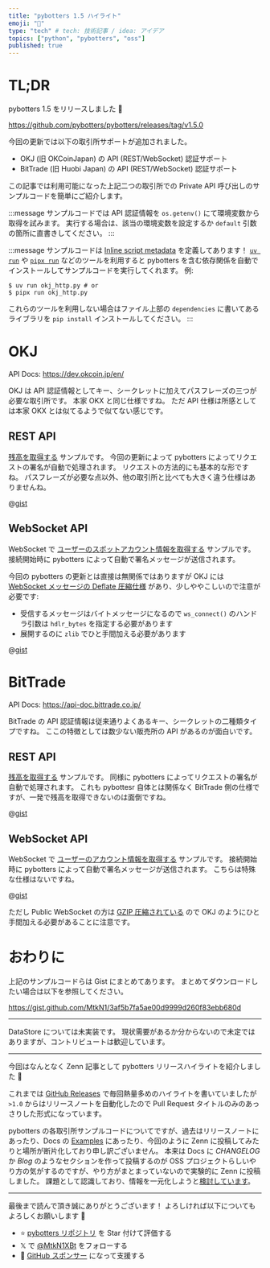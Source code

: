 ```yaml
---
title: "pybotters 1.5 ハイライト"
emoji: "📝"
type: "tech" # tech: 技術記事 / idea: アイデア
topics: ["python", "pybotters", "oss"]
published: true
---
```


# TL;DR

pybotters 1.5 をリリースしました 🎉

https://github.com/pybotters/pybotters/releases/tag/v1.5.0

今回の更新では以下の取引所サポートが追加されました。

* OKJ (旧 OKCoinJapan) の API (REST/WebSocket) 認証サポート
* BitTrade (旧 Huobi Japan) の API (REST/WebSocket) 認証サポート

この記事では利用可能になった上記二つの取引所での Private API 呼び出しのサンプルコードを簡単にご紹介します。

:::message
サンプルコードでは API 認証情報を `os.getenv()` にて環境変数から取得を試みます。 実行する場合は、該当の環境変数を設定するか `default` 引数の箇所に直書きしてください。
:::

:::message
サンプルコードは [Inline script metadata](https://packaging.python.org/ja/latest/specifications/inline-script-metadata/) を定義してあります！ [`uv run`](https://docs.astral.sh/uv/guides/scripts/) や [`pipx run`](https://pipx.pypa.io/stable/examples/#pipx-run-examples) などのツールを利用すると pybotters を含む依存関係を自動でインストールしてサンプルコードを実行してくれます。 例:
```sh-session
$ uv run okj_http.py # or
$ pipx run okj_http.py
```
これらのツールを利用しない場合はファイル上部の `dependencies` に書いてあるライブラリを `pip install` インストールしてください。
:::

# OKJ

API Docs: https://dev.okcoin.jp/en/

OKJ は API 認証情報としてキー、シークレットに加えてパスフレーズの三つが必要な取引所です。 本家 OKX と同じ仕様ですね。 ただ API 仕様は所感としては本家 OKX とは似てるようで似てない感じです。

## REST API

[残高を取得する](https://dev.okcoin.jp/en/#account-information) サンプルです。 今回の更新によって pybotters によってリクエストの署名が自動で処理されます。
リクエストの方法的にも基本的な形ですね。 パスフレーズが必要な点以外、他の取引所と比べても大きく違う仕様はありませんね。

@[gist](https://gist.github.com/MtkN1/3af5b7fa5ae00d9999d260f83ebb680d?file=okj_http.py)

## WebSocket API

WebSocket で [ユーザーのスポットアカウント情報を取得する](https://dev.okcoin.jp/en/#spot_ws-account) サンプルです。 接続開始時に pybotters によって自動で署名メッセージが送信されます。

今回の pybotters の更新とは直接は無関係ではありますが OKJ には [WebSocket メッセージの Deflate 圧縮仕様](https://dev.okcoin.jp/en/#spot_ws-general) があり、少しややこしいので注意が必要です:

- 受信するメッセージはバイトメッセージになるので `ws_connect()` のハンドラ引数は `hdlr_bytes` を指定する必要があります
- 展開するのに `zlib` でひと手間加える必要があります

@[gist](https://gist.github.com/MtkN1/3af5b7fa5ae00d9999d260f83ebb680d?file=okj_ws.py)

# BitTrade

API Docs: https://api-doc.bittrade.co.jp/

BitTrade の API 認証情報は従来通りよくあるキー、シークレットの二種類タイプですね。 ここの特徴としては数少ない販売所の API があるのが面白いです。

## REST API

[残高を取得する](https://api-doc.bittrade.co.jp/#c617e5c5d4) サンプルです。 同様に pybotters によってリクエストの署名が自動で処理されます。
これも pybottesr 自体とは関係なく BitTrade 側の仕様ですが、一発で残高を取得できないのは面倒ですね。

@[gist](https://gist.github.com/MtkN1/3af5b7fa5ae00d9999d260f83ebb680d?file=bittrade_http.py)

## WebSocket API

WebSocket で [ユーザーのアカウント情報を取得する](https://api-doc.bittrade.co.jp/#c0019a0077) サンプルです。 接続開始時に pybotters によって自動で署名メッセージが送信されます。 こちらは特殊な仕様はないですね。

@[gist](https://gist.github.com/MtkN1/3af5b7fa5ae00d9999d260f83ebb680d?file=bittrade_ws.py)

ただし Public WebSocket の方は [GZIP 圧縮されている](https://api-doc.bittrade.co.jp/#websocket-public) ので OKJ のようにひと手間加える必要があることに注意です。

# おわりに

上記のサンプルコードらは Gist にまとめてあります。 まとめてダウンロードしたい場合は以下を参照してください。

https://gist.github.com/MtkN1/3af5b7fa5ae00d9999d260f83ebb680d

---

DataStore については未実装です。 現状需要があるか分からないので未定ではありますが、コントリビュートは歓迎しています。

---

今回はなんとなく Zenn 記事として pybotters リリースハイライトを紹介しました 📝

これまでは [GitHub Releases](https://github.com/pybotters/pybotters/releases) で毎回熱量多めのハイライトを書いていましたが `>1.0` からはリリースノートを自動化したので Pull Request タイトルのみのあっさりした形式になっています。

pybotters の各取引所サンプルコードについてですが、過去はリリースノートにあったり、Docs の [Examples](https://pybotters.readthedocs.io/ja/stable/examples.html) にあったり、今回のように Zenn に投稿してみたりと場所が断片化しており申し訳ございません。 本来は Docs に *CHANGELOG* か *Blog* のようなセクションを作って投稿するのが OSS プロジェクトらしいやり方の気がするのですが、やり方がまとまっていないので実験的に Zenn に投稿しました。 課題として認識しており、情報を一元化しようと[検討しています](https://github.com/pybotters/pybotters/issues/287)。

---

最後まで読んで頂き誠にありがとうございます！ よろしければ以下についてもよろしくお願いします 🙏

- ⭐ [pybotters リポジトリ](https://github.com/pybotters/pybotters) を Star 付けて評価する
- 𝕏 で [@MtkN1XBt](https://x.com/MtkN1XBt) をフォローする
- 💖 [GitHub スポンサー](https://github.com/sponsors/MtkN1) になって支援する
